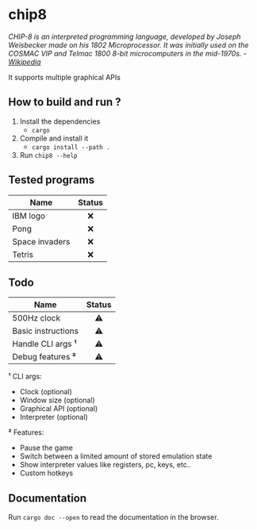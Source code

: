 # chip8

*CHIP-8 is an interpreted programming language, developed by Joseph Weisbecker made on his 1802 Microprocessor. It was initially used on the COSMAC VIP and Telmac 1800 8-bit microcomputers in the mid-1970s.* - *[Wikipedia](https://en.wikipedia.org/wiki/CHIP-8)*

It supports multiple graphical APIs

## How to build and run ?

1. Install the dependencies
    - `cargo`
2. Compile and install it
    - `cargo install --path .`
3. Run `chip8 --help`

## Tested programs

Name           | Status
-------------  |:-------------:
IBM logo | ❌
Pong | ❌
Space invaders | ❌
Tetris | ❌

## Todo

Name           | Status
-------------  |:-------------:
500Hz clock | ⚠️
Basic instructions | ⚠️
Handle CLI args **¹** | ⚠️
Debug features **²** | ⚠️

**¹** CLI args:
* Clock (optional)
* Window size (optional)
* Graphical API (optional)
* Interpreter (optional)

**²** Features:
* Pause the game
* Switch between a limited amount of stored emulation state
* Show interpreter values like registers, pc, keys, etc..
* Custom hotkeys

## Documentation

Run `cargo doc --open` to read the documentation in the browser.
